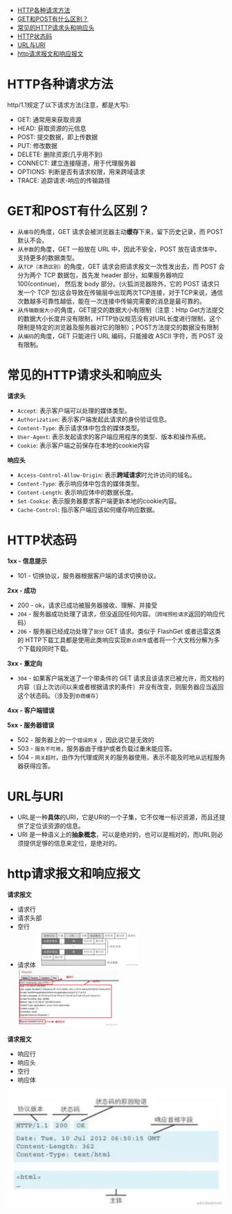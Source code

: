 - [HTTP各种请求方法](#http各种请求方法)
- [GET和POST有什么区别？](#get和post有什么区别)
- [常见的HTTP请求头和响应头](#常见的http请求头和响应头)
- [HTTP状态码](#http状态码)
- [URL与URI](#url与uri)
- [http请求报文和响应报文](#http请求报文和响应报文)

# HTTP各种请求方法
http/1.1规定了以下请求方法(注意，都是大写):
* GET: 通常用来获取资源
* HEAD: 获取资源的元信息
* POST: 提交数据，即上传数据
* PUT: 修改数据
* DELETE: 删除资源(几乎用不到)
* CONNECT: 建立连接隧道，用于代理服务器
* OPTIONS: 判断是否有请求权限，用来跨域请求
* TRACE: 追踪请求-响应的传输路径

# GET和POST有什么区别？
* 从`缓存`的角度，GET 请求会被浏览器主动**缓存**下来，留下历史记录，而 POST 默认不会。
* 从`参数`的角度，GET 一般放在 URL 中，因此不安全，POST 放在请求体中，支持更多的数据类型。
* 从`TCP（本质区别）`的角度，GET 请求会把请求报文一次性发出去，而 POST 会分为两个 TCP 数据包，首先发 header 部分，如果服务器响应 100(continue)， 然后发 body 部分。(火狐浏览器除外，它的 POST 请求只发一个 TCP 包)这会导致在传输层中出现两次TCP连接，对于TCP来说，通信次数越多可靠性越低，能在一次连接中传输完需要的消息是最可靠的。
* 从`传输数据大小`的角度，GET提交的数据大小有限制（注意：Http Get方法提交的数据大小长度并没有限制，HTTP协议规范没有对URL长度进行限制，这个限制是特定的浏览器及服务器对它的限制）；POST方法提交的数据没有限制
* 从`编码`的角度，GET 只能进行 URL 编码，只能接收 ASCII 字符，而 POST 没有限制。
#  常见的HTTP请求头和响应头

**请求头**

- `Accept`: 表示客户端可以处理的媒体类型。
- `Authorization`: 表示客户端发起此请求的身份验证信息。
- `Content-Type`: 表示请求体中包含的媒体类型。
- `User-Agent`: 表示发起请求的客户端应用程序的类型、版本和操作系统。
- `Cookie`: 表示客户端之前保存在本地的cookie内容

**响应头**

- `Access-Control-Allow-Origin`: 表示**跨域请求**时允许访问的域名。
- `Content-Type`: 表示响应体中包含的媒体类型。
- `Content-Length`: 表示响应体中的数据长度。
- `Set-Cookie`: 表示服务器要求客户端更新本地的cookie内容。
- `Cache-Control`: 指示客户端应该如何缓存响应数据。

# HTTP状态码
**1xx - 信息提示**
* 101 - 切换协议，服务器根据客户端的请求切换协议。

**2xx - 成功**
* 200 - ok，请求已成功被服务器接收、理解、并接受
* `204` - 服务器成功处理了请求，但没返回任何内容。（`跨域预检请求`返回的响应代码）
* `206` - 服务器已经成功处理了`部分` GET 请求。类似于 FlashGet 或者迅雷这类的 HTTP下载工具都是使用此类响应实现`断点续传`或者将一个大文档分解为多个下载段同时下载。

**3xx - 重定向**
* `304` - 如果客户端发送了一个带条件的 GET 请求且该请求已被允许，而文档的内容（自上次访问以来或者根据请求的条件）并没有改变，则服务器应当返回这个状态码。（涉及到`协商缓存`）
  
**4xx - 客户端错误**

**5xx - 服务器错误**
* 502 - 服务器上的一个`错误网关` ，因此说它是无效的
* 503 - `服务不可用`，服务器由于维护或者负载过重未能应答。
* 504 - `网关超时`，由作为代理或网关的服务器使用，表示不能及时地从远程服务器获得应答。

# URL与URI
* URL是一种**具体**的URI，它是URI的一个子集，它不仅唯一标识资源，而且还提供了定位该资源的信息。
* URI 是一种语义上的**抽象概念**，可以是绝对的，也可以是相对的，而URL则必须提供足够的信息来定位，是绝对的。

# http请求报文和响应报文

**请求报⽂**
- 请求⾏
- 请求头部
- 空⾏
- 请求体
<img src='./picture/network/request1.png' width='49%'/><img src='./picture/network/request2.png' width='49%'/>

**请求报⽂**
- 响应⾏
- 响应头
- 空⾏
- 响应体
<img src='./picture/network/response.png' />